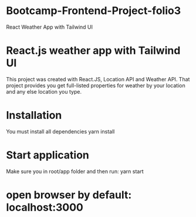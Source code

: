 # Bootcamp-Frontend-Project-folio3
React Weather App with Tailwind UI

# React.js weather app with Tailwind UI
This project was created with React.JS, Location API and Weather API. That project provides you get full-listed properties for weather by your location and any else location you type.

# Installation
You must install all dependencies
yarn install

# Start application
Make sure you in root/app folder and then run:
yarn start 

# open browser by default: localhost:3000

